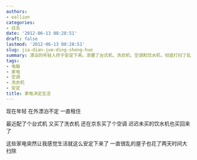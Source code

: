 ```yaml
---
authors:
- eallion
categories:
- 日志
date: '2012-06-13 08:28:51'
draft: false
lastmod: '2012-06-13 08:28:51'
slug: jia-dian-jue-ding-sheng-huo
summary: 漂泊的年轻人终于安定下来。添置了台式机、洗衣机、空调和饮水机，彻底打扫了乱糟糟的屋子，突然有了扎根生活的踏实感。
tags:
- 电脑
- 家电
- 空调
- 洗衣机
- 安定
title: 家电决定生活
---
```


现在年轻
在外漂泊不定
一直租住

最近配了个台式机
又买了洗衣机
还在京东买了个空调
迟迟未买的饮水机也买回来了

这些家电突然让我感觉生活就这么安定下来了
一直很乱的屋子也花了两天时间大扫除